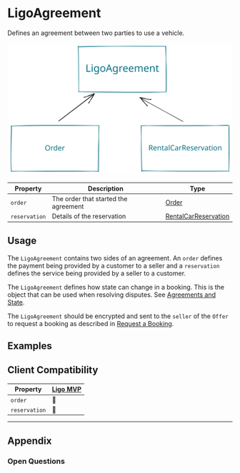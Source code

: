# LigoAgreement
Defines an agreement between two parties to use a vehicle.

![LigoAgreement 2022-08-15 14.14.24.excalidraw](../../drawings/LigoAgreement%202022-08-15%2014.14.24.excalidraw.svg)

| Property      | Description                          | Type                                          |
| ------------- | ------------------------------------ | ---------------------------------------------- |
| `order`       | The order that started the agreement | [Order](./Order)                               |
| `reservation` | Details of the reservation           | [RentalCarReservation](./RentalCarReservation) |

## Usage
The `LigoAgreement` contains two sides of an agreement. An `order` defines the payment being provided by a customer to a seller and a `reservation` defines the service being provided by a seller to a customer.

The `LigoAgreement` defines how state can change in a booking. This is the object that can be used when resolving disputes. See [Agreements and State](../../03-Transacting/02-Defining%20Agreements/01-Agreements%20and%20State.md).

The `LigoAgreement` should be encrypted and sent to the `seller` of the `Offer` to request a booking as described in [Request a Booking](../../03-Transacting/01-Creating%20Agreements/01-Request%20a%20Booking.md).

## Examples

## Client Compatibility
| Property      | [Ligo MVP](../Clients/Ligo%20MVP) |
| ------------- | --------------------------------------- |
| `order`       | 🚧                                      |
| `reservation` | 🚧                                      |

---
## Appendix
### Open Questions